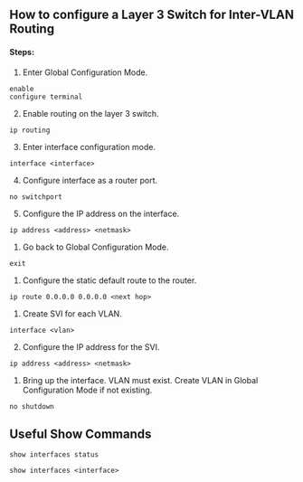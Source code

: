 ## How to configure a Layer 3 Switch for Inter-VLAN Routing

#### Steps:

1. Enter Global Configuration Mode.
```
enable
configure terminal
```

2. Enable routing on the layer 3 switch.
```
ip routing
```

3. Enter interface configuration mode.
```
interface <interface>
```

4. Configure interface as a router port.
```
no switchport
```

5. Configure the IP address on the interface.
```
ip address <address> <netmask>
```

1. Go back to Global Configuration Mode.
```
exit
```

1. Configure the static default route to the router.
```
ip route 0.0.0.0 0.0.0.0 <next hop>
```

1. Create SVI for each VLAN.
```
interface <vlan>
```

2. Configure the IP address for the SVI.
```
ip address <address> <netmask>
```

1. Bring up the interface. VLAN must exist. Create VLAN in Global Configuration Mode if not existing.
```
no shutdown
```

## Useful Show Commands

```
show interfaces status
```

```
show interfaces <interface>
```
